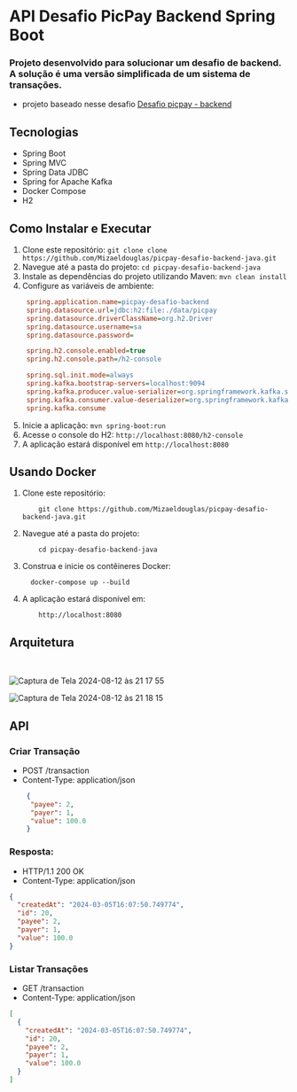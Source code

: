 # API Desafio PicPay Backend Spring Boot

### Projeto desenvolvido para solucionar um desafio de backend. A solução é uma versão simplificada de um sistema de transações.
* projeto baseado nesse desafio
[Desafio picpay - backend](https://github.com/PicPay/picpay-desafio-backend?tab=readme-ov-file)

## Tecnologias
- Spring Boot
- Spring MVC
- Spring Data JDBC
- Spring for Apache Kafka
- Docker Compose
- H2


## Como Instalar e Executar

1. Clone este repositório:
   `git clone clone https://github.com/Mizaeldouglas/picpay-desafio-backend-java.git`
2. Navegue até a pasta do projeto:
   `cd picpay-desafio-backend-java`
3. Instale as dependências do projeto utilizando Maven:
   `mvn clean install`
4. Configure as variáveis de ambiente:
   ```ini
    spring.application.name=picpay-desafio-backend
    spring.datasource.url=jdbc:h2:file:./data/picpay
    spring.datasource.driverClassName=org.h2.Driver
    spring.datasource.username=sa
    spring.datasource.password=

    spring.h2.console.enabled=true
    spring.h2.console.path=/h2-console

    spring.sql.init.mode=always
    spring.kafka.bootstrap-servers=localhost:9094
    spring.kafka.producer.value-serializer=org.springframework.kafka.support.serializer.JsonSerializer
    spring.kafka.consumer.value-deserializer=org.springframework.kafka.support.serializer.JsonDeserializer
    spring.kafka.consume
   ```
5. Inicie a aplicação:
   `mvn spring-boot:run`
6. Acesse o console do H2:
   `http://localhost:8080/h2-console`
7. A aplicação estará disponível em `http://localhost:8080`

## Usando Docker
1. Clone este repositório: 
    ```
        git clone https://github.com/Mizaeldouglas/picpay-desafio-backend-java.git
    ```
2. Navegue até a pasta do projeto: 
    ```
        cd picpay-desafio-backend-java
    ```
3. Construa e inicie os contêineres Docker: 
    ```
      docker-compose up --build
    ```
4. A aplicação estará disponível em: 
    ```
        http://localhost:8080
    ```

## Arquitetura
<br>

![Captura de Tela 2024-08-12 às 21 17 55](https://github.com/user-attachments/assets/27c2aeb2-c4e0-43ab-ac0e-15672a859b26)


![Captura de Tela 2024-08-12 às 21 18 15](https://github.com/user-attachments/assets/b3862b23-16db-4fbd-a72e-20d7146f74be)





## API
### Criar Transação
- POST /transaction
- Content-Type: application/json
   ```json
    {
     "payee": 2,
     "payer": 1,
     "value": 100.0
    }
   ```



### Resposta:
- HTTP/1.1 200 OK
- Content-Type: application/json

```json
{
  "createdAt": "2024-03-05T16:07:50.749774",
  "id": 20,
  "payee": 2,
  "payer": 1,
  "value": 100.0
}
```

### Listar Transações
- GET /transaction
- Content-Type: application/json

```json
[
  {
    "createdAt": "2024-03-05T16:07:50.749774",
    "id": 20,
    "payee": 2,
    "payer": 1,
    "value": 100.0
  }
]
```
